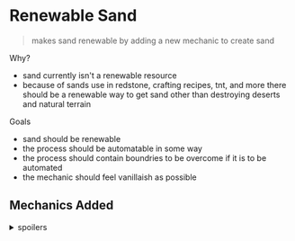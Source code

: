 # Renewable Sand
> makes sand renewable by adding a new mechanic to create sand

Why?
- sand currently isn't a renewable resource
- because of sands use in redstone, crafting recipes, tnt, and more there should be a renewable way to get sand other than destroying deserts and natural terrain

Goals
- sand should be renewable
- the process should be automatable in some way
- the process should contain boundries to be overcome if it is to be automated
- the mechanic should feel vanillaish as possible

## Mechanics Added
<details><summary>spoilers</summary><p>

### Anvil Crushing
> anvils will now crush cobblestone and gravel

when an anvil falls on a cobblestone or gravel block 
after enough height and negative y velocity the block will be crushed

cobblestone will turned into gravel when crushed

gravel will turn into sand when crushed

for consistency with this new mechanic some other blocks can be crushed
<details><summary>spoilers</summary><p>

- stone bricks can be crushed into cracked stone brickes, this includes infested ones

</p></details>

</p></details>